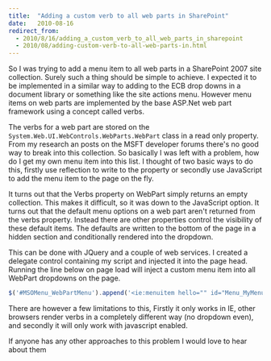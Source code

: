 ```yaml
---
title:  "Adding a custom verb to all web parts in SharePoint"
date:   2010-08-16
redirect_from:
  - 2010/8/16/adding_a_custom_verb_to_all_web_parts_in_sharepoint
  - 2010/08/adding-custom-verb-to-all-web-parts-in.html
---
```

So I was trying to add a menu item to all web parts in a SharePoint 2007 site collection. Surely such a thing should be simple to achieve. I expected it to be implemented in a similar way to adding to the ECB drop downs in a document library or something like the site actions menu. However menu items on web parts are implemented by the base ASP.Net web part framework using a concept called verbs.

The verbs for a web part are stored on the `System.Web.UI.WebControls.WebParts.WebPart` class in a read only property. From my research an posts on the MSFT developer forums there's no good way to break into this collection. So basically I was left with a problem, how do I get my own menu item into this list. I thought of two basic ways to do this, firstly use reflection to write to the property or secondly use JavaScript to add the menu item to the page on the fly.

It turns out that the Verbs property on WebPart simply returns an empty collection. This makes it difficult, so it was down to the JavaScript option. It turns out that the default menu options on a web part aren't returned from the verbs property. Instead there are other properties control the visibility of these default items. The defaults are written to the bottom of the page in a hidden section and conditionally rendered into the dropdown.

This can be done with JQuery and a couple of web services. I created a delegate control containing my script and injected it into the page head. Running the line below on page load will inject a custom menu item into all WebPart dropdowns on the page.

``` javascript
$('#MSOMenu_WebPartMenu').append('<ie:menuitem hello="" id="Menu_MyMenuItem" onclick="javascript:alert(" type="option" world");"=""> Hello World</ie:menuitem>');
```

There are however a few limitations to this, Firstly it only works in IE, other browsers render verbs in a completely different way (no dropdown even), and secondly it will only work with javascript enabled.

If anyone has any other approaches to this problem I would love to hear about them
